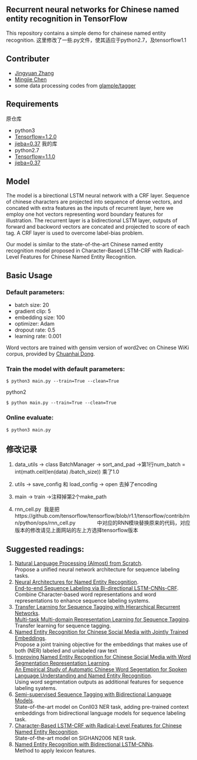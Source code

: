 ## Recurrent neural networks for Chinese named entity recognition in TensorFlow
This repository contains a simple demo for chainese named entity recognition.
这里修改了一些.py文件，使其适应于python2.7，及tensorflow1.1

## Contributer
- [Jingyuan Zhang](https://github.com/zjy-ucas)
- [Mingjie Chen](https://github.com/superthierry)
- some data processing codes from [glample/tagger](https://github.com/glample/tagger)


## Requirements
原仓库
- python3
- [Tensorflow=1.2.0](https://github.com/tensorflow/tensorflow)
- [jieba=0.37](https://github.com/fxsjy/jieba)
我的库
- python2.7
- [Tensorflow=1.1.0](https://github.com/tensorflow/tensorflow)
- [jieba=0.37](https://github.com/fxsjy/jieba)

## Model
The model is a birectional LSTM neural network with a CRF layer. Sequence of chinese characters are projected into sequence of dense vectors, and concated with extra features as the inputs of recurrent layer, here we employ one hot vectors representing word boundary features for illustration. The recurrent layer is a bidirectional LSTM layer, outputs of forward and backword vectors are concated and projected to score of each tag. A CRF layer is used to overcome label-bias problem.

Our model is similar to the state-of-the-art Chinese named entity recognition model proposed in Character-Based LSTM-CRF with Radical-Level Features for Chinese Named Entity Recognition.

## Basic Usage

### Default parameters:
- batch size: 20
- gradient clip: 5
- embedding size: 100
- optimizer: Adam
- dropout rate: 0.5
- learning rate: 0.001

Word vectors are trained with gensim version of word2vec on Chinese WiKi corpus, provided by [Chuanhai Dong](https://github.com/sea2603).

### Train the model with default parameters:
```shell
$ python3 main.py --train=True --clean=True
```
python2
```shell
$ python main.py --train=True --clean=True
```
### Online evaluate:
```shell
$ python3 main.py
```
## 修改记录
1. data_utils -> class BatchManager -> sort_and_pad ->第1行num_batch = int(math.ceil(len(data) /batch_size))  乘了1.0

2. utils -> save_config 和 load_config -> open 去掉了encoding

3. main -> train ->注释掉第2个make_path

4. rnn_cell.py  我是把https://github.com/tensorflow/tensorflow/blob/r1.1/tensorflow/contrib/rnn/python/ops/rnn_cell.py
               中对应的RNN模块替换原来的代码，对应版本的修改请见上面网站的左上方选择tensorflow版本

## Suggested readings:
1. [Natural Language Processing (Almost) from Scratch](http://jmlr.org/papers/volume12/collobert11a/collobert11a.pdf).  
Propose a unified neural network architecture for sequence labeling tasks.
2. [Neural Architectures for Named Entity Recognition](http://arxiv.org/abs/1603.01360).  
[End-to-end Sequence Labeling via Bi-directional LSTM-CNNs-CRF](http://www.cs.cmu.edu/~xuezhem/publications/lstm-cnn-crf.pdf).  
Combine Character-based word representations and word representations to enhance sequence labeling systems.
3. [Transfer Learning for Sequence Tagging with Hierarchical Recurrent Networks](http://www.cs.cmu.edu/~./wcohen/postscript/iclr-2017-transfer.pdf).  
[Multi-task Multi-domain Representation Learning for Sequence Tagging](http://xueshu.baidu.com/s?wd=paperuri%3A%288d2ae013d4ea38b3aba07a5f5cf8c8d1%29&filter=sc_long_sign&tn=SE_xueshusource_2kduw22v&sc_vurl=http%3A%2F%2Farxiv.org%2Fpdf%2F1608.02689v1.pdf&ie=utf-8&sc_us=16810667041741374202).  
Transfer learning for sequence tagging.
4. [Named Entity Recognition for Chinese Social Media with Jointly Trained Embeddings](http://www.aclweb.org/website/anthology/D/D15/D15-1064.pdf).  
Propose a joint training objective for the embeddings that makes use of both (NER) labeled and unlabeled raw text
5. [Improving Named Entity Recognition for Chinese Social Media with Word Segmentation Representation Learning](http://anthology.aclweb.org/P/P16/P16-2025.pdf).  
[An Empirical Study of Automatic Chinese Word Segentation for Spoken Language Understanding and Named Entity Recognition](http://www.aclweb.org/anthology/N/N16/N16-1028.pdf).  
Using word segmentation outputs as additional features for sequence labeling syatems.
6. [Semi-supervised Sequence Tagging with Bidirectional Language Models](http://xueshu.baidu.com/s?wd=paperuri%3A%28e7dcf1a507dabc77f1e26c28068ca937%29&filter=sc_long_sign&tn=SE_xueshusource_2kduw22v&sc_vurl=http%3A%2F%2Farxiv.org%2Fpdf%2F1705.0108&ie=utf-8&sc_us=17831018953161676191).  
State-of-the-art model on Conll03 NER task, adding pre-trained context embeddings from bidirectional language models for sequence labeling task.
7. [Character-Based LSTM-CRF with Radical-Level Features for Chinese Named Entity Recognition](http://tcci.ccf.org.cn/conference/2016/papers/119.pdf).  
State-of-the-art model on SIGHAN2006 NER task.
8. [Named Entity Recognition with Bidirectional LSTM-CNNs](http://xueshu.baidu.com/s?wd=paperuri%3A%28995499661ccaa95ca3688318f4bc594b%29&filter=sc_long_sign&tn=SE_xueshusource_2kduw22v&sc_vurl=http%3A%2F%2Farxiv.org%2Fabs%2F1511.08308&ie=utf-8&sc_us=14130444594064699095).  
Method to apply lexicon features.


